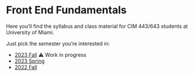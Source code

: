 # Front End Fundamentals

Here you’ll find the syllabus and class material for CIM 443/643 students at University of Miami.

Just pick the semester you’re interested in:

- [2023 Fall](2023/fall/) ⚠️ Work in progress
- [2023 Spring](2023/spring/)
- [2022 Fall](2022/fall/)
